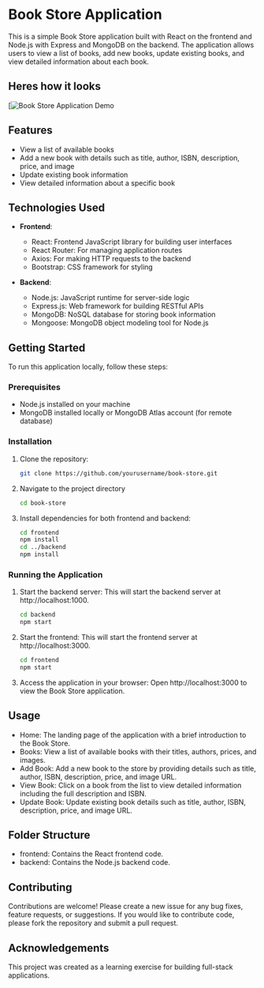 # Book Store Application

This is a simple Book Store application built with React on the frontend and Node.js with Express and MongoDB on the backend. The application allows users to view a list of books, add new books, update existing books, and view detailed information about each book.

## Heres how it looks
[![Book Store Application Demo](https://www.youtube.com/watch?v=YOUR_VIDEO_ID_HERE)

## Features
- View a list of available books
- Add a new book with details such as title, author, ISBN, description, price, and image
- Update existing book information
- View detailed information about a specific book

## Technologies Used
- **Frontend**:
  - React: Frontend JavaScript library for building user interfaces
  - React Router: For managing application routes
  - Axios: For making HTTP requests to the backend
  - Bootstrap: CSS framework for styling

- **Backend**:
  - Node.js: JavaScript runtime for server-side logic
  - Express.js: Web framework for building RESTful APIs
  - MongoDB: NoSQL database for storing book information
  - Mongoose: MongoDB object modeling tool for Node.js

## Getting Started
To run this application locally, follow these steps:

### Prerequisites
- Node.js installed on your machine
- MongoDB installed locally or MongoDB Atlas account (for remote database)

### Installation
1. Clone the repository:
   ```bash
   git clone https://github.com/yourusername/book-store.git

2. Navigate to the project directory
   ```bash
   cd book-store

3. Install dependencies for both frontend and backend:
   ```bash
   cd frontend
   npm install
   cd ../backend
   npm install

### Running the Application
1. Start the backend server: This will start the backend server at http://localhost:1000.
   ```bash
   cd backend
   npm start

2. Start the frontend: This will start the frontend server at http://localhost:3000.
   ```bash
   cd frontend
   npm start

3. Access the application in your browser: Open http://localhost:3000 to view the Book Store application.

## Usage
- Home: The landing page of the application with a brief introduction to the Book Store.
- Books: View a list of available books with their titles, authors, prices, and images.
- Add Book: Add a new book to the store by providing details such as title, author, ISBN, description, price, and image URL.
- View Book: Click on a book from the list to view detailed information including the full description and ISBN.
- Update Book: Update existing book details such as title, author, ISBN, description, price, and image URL.

## Folder Structure
- frontend: Contains the React frontend code.
- backend: Contains the Node.js backend code.

## Contributing

Contributions are welcome! Please create a new issue for any bug fixes, feature requests, or suggestions. If you would like to contribute code, please fork the repository and submit a pull request.

## Acknowledgements

This project was created as a learning exercise for building full-stack applications.
